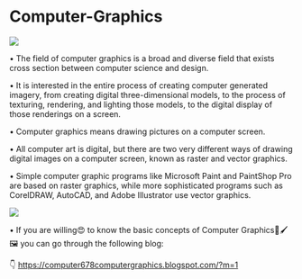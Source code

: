 # Computer-Graphics

<image SRC="Screenshot_20210325-131610~2.png">

• The field of computer graphics is a broad and diverse field that exists cross section between computer science and design.


• It is interested in the entire process of creating computer generated imagery, from creating digital three-dimensional models, to the process of texturing, rendering, and lighting those models, to the digital display of those renderings on a screen.


• Computer graphics means drawing pictures on a computer screen. 


• All computer art is digital, but there are two very different ways of drawing digital images on a computer screen, known as raster and vector graphics.


• Simple computer graphic programs like Microsoft Paint and PaintShop Pro are based on raster graphics, while more sophisticated programs such as CorelDRAW, AutoCAD, and Adobe Illustrator use vector graphics. 

<image src="Screenshot_20210424-214233~2.png">
   
 • If you are willing😍 to know the basic concepts of Computer Graphics🎨🖌️🖼️ you can go through the following blog:


  👇
  https://computer678computergraphics.blogspot.com/?m=1
 
 
